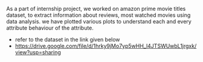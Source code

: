 As a part of internship project, we worked on amazon prime movie titles dataset, to extract information about reviews, most watched movies using data analysis.
we have plotted various plots to understand each and every attribute behaviour of the attribute.

- refer to the dataset in the link given below
- https://drive.google.com/file/d/1hrky9jMo7yp5wHH_l4JTSWUwbL1jrgxk/view?usp=sharing
